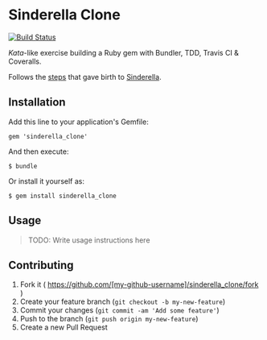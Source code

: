 # Sinderella Clone

[![Build Status](https://travis-ci.org/mariusbutuc/sinderella_clone.svg?branch=master)](https://travis-ci.org/mariusbutuc/sinderella_clone)

_Kata_-like exercise building a Ruby gem with Bundler, TDD, Travis CI &amp; Coveralls.  

Follows the [steps][tutorial] that gave birth to [Sinderella][sinderella].

  [tutorial]: http://www.smashingmagazine.com/2014/04/08/how-to-build-a-ruby-gem-with-bundler-test-driven-development-travis-ci-and-coveralls-oh-my/ 'How To Build A Ruby Gem With Bundler, Test-Driven Development, Travis CI And Coveralls, Oh My!'
  [sinderella]: https://github.com/Integralist/Sinderella

## Installation

Add this line to your application's Gemfile:

    gem 'sinderella_clone'

And then execute:

    $ bundle

Or install it yourself as:

    $ gem install sinderella_clone

## Usage

> TODO: Write usage instructions here

## Contributing

1. Fork it ( https://github.com/[my-github-username]/sinderella_clone/fork )
2. Create your feature branch (`git checkout -b my-new-feature`)
3. Commit your changes (`git commit -am 'Add some feature'`)
4. Push to the branch (`git push origin my-new-feature`)
5. Create a new Pull Request

